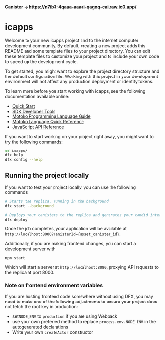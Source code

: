 #### Canister → https://n7ib3-4qaaa-aaaai-qagnq-cai.raw.ic0.app/

# icapps

Welcome to your new icapps project and to the internet computer development community. By default, creating a new project adds this README and some template files to your project directory. You can edit these template files to customize your project and to include your own code to speed up the development cycle.

To get started, you might want to explore the project directory structure and the default configuration file. Working with this project in your development environment will not affect any production deployment or identity tokens.

To learn more before you start working with icapps, see the following documentation available online:

-   [Quick Start](https://sdk.dfinity.org/docs/quickstart/quickstart-intro.html)
-   [SDK Developer Tools](https://sdk.dfinity.org/docs/developers-guide/sdk-guide.html)
-   [Motoko Programming Language Guide](https://sdk.dfinity.org/docs/language-guide/motoko.html)
-   [Motoko Language Quick Reference](https://sdk.dfinity.org/docs/language-guide/language-manual.html)
-   [JavaScript API Reference](https://erxue-5aaaa-aaaab-qaagq-cai.raw.ic0.app)

If you want to start working on your project right away, you might want to try the following commands:

```bash
cd icapps/
dfx help
dfx config --help
```

## Running the project locally

If you want to test your project locally, you can use the following commands:

```bash
# Starts the replica, running in the background
dfx start --background

# Deploys your canisters to the replica and generates your candid interface
dfx deploy
```

Once the job completes, your application will be available at `http://localhost:8000?canisterId={asset_canister_id}`.

Additionally, if you are making frontend changes, you can start a development server with

```bash
npm start
```

Which will start a server at `http://localhost:8080`, proxying API requests to the replica at port 8000.

### Note on frontend environment variables

If you are hosting frontend code somewhere without using DFX, you may need to make one of the following adjustments to ensure your project does not fetch the root key in production:

-   set`NODE_ENV` to `production` if you are using Webpack
-   use your own preferred method to replace `process.env.NODE_ENV` in the autogenerated declarations
-   Write your own `createActor` constructor
